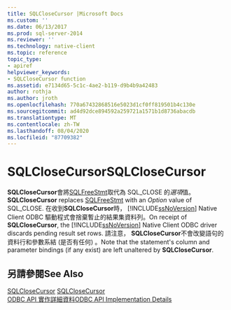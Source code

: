 ```yaml
---
title: SQLCloseCursor |Microsoft Docs
ms.custom: ''
ms.date: 06/13/2017
ms.prod: sql-server-2014
ms.reviewer: ''
ms.technology: native-client
ms.topic: reference
topic_type:
- apiref
helpviewer_keywords:
- SQLCloseCursor function
ms.assetid: e7134d65-5c1c-4ae2-b119-d9b4b9a42483
author: rothja
ms.author: jroth
ms.openlocfilehash: 770a67432868516e5023d1cf0ff819501b4c130e
ms.sourcegitcommit: ad4d92dce894592a259721a1571b1d8736abacdb
ms.translationtype: MT
ms.contentlocale: zh-TW
ms.lasthandoff: 08/04/2020
ms.locfileid: "87709382"
---
```

# <a name="sqlclosecursor"></a><span data-ttu-id="130c4-102">SQLCloseCursor</span><span class="sxs-lookup"><span data-stu-id="130c4-102">SQLCloseCursor</span></span>
  <span data-ttu-id="130c4-103">**SQLCloseCursor**會將[SQLFreeStmt](sqlfreestmt.md)取代為 SQL_CLOSE 的*選項*值。</span><span class="sxs-lookup"><span data-stu-id="130c4-103">**SQLCloseCursor** replaces [SQLFreeStmt](sqlfreestmt.md) with an *Option* value of SQL_CLOSE.</span></span> <span data-ttu-id="130c4-104">在收到**SQLCloseCursor**時， [!INCLUDE[ssNoVersion](../../includes/ssnoversion-md.md)] Native Client ODBC 驅動程式會捨棄暫止的結果集資料列。</span><span class="sxs-lookup"><span data-stu-id="130c4-104">On receipt of **SQLCloseCursor**, the [!INCLUDE[ssNoVersion](../../includes/ssnoversion-md.md)] Native Client ODBC driver discards pending result set rows.</span></span> <span data-ttu-id="130c4-105">請注意， **SQLCloseCursor**不會改變語句的資料行和參數系結 (是否有任何) 。</span><span class="sxs-lookup"><span data-stu-id="130c4-105">Note that the statement's column and parameter bindings (if any exist) are left unaltered by **SQLCloseCursor**.</span></span>  
  
## <a name="see-also"></a><span data-ttu-id="130c4-106">另請參閱</span><span class="sxs-lookup"><span data-stu-id="130c4-106">See Also</span></span>  
 <span data-ttu-id="130c4-107">[SQLCloseCursor](https://go.microsoft.com/fwlink/?LinkId=59331) </span><span class="sxs-lookup"><span data-stu-id="130c4-107">[SQLCloseCursor](https://go.microsoft.com/fwlink/?LinkId=59331) </span></span>  
 [<span data-ttu-id="130c4-108">ODBC API 實作詳細資料</span><span class="sxs-lookup"><span data-stu-id="130c4-108">ODBC API Implementation Details</span></span>](odbc-api-implementation-details.md)  
  
  
